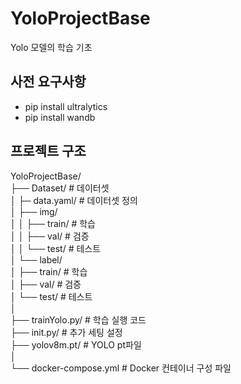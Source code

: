 # YoloProjectBase
Yolo 모델의 학습 기초

## 사전 요구사항
- pip install ultralytics
- pip install wandb

## 프로젝트 구조
YoloProjectBase/   
├── Dataset/                # 데이터셋   
│   ├─ data.yaml/                # 데이터셋 정의   
│   ├── img/   
│   │   ├── train/               # 학습   
│   │   ├── val/                 # 검증   
│   │   └── test/                # 테스트   
│   └── label/   
│       ├── train/               # 학습   
│       ├── val/                 # 검증   
│       └── test/                # 테스트   
│   
├── trainYolo.py/                # 학습 실행 코드   
├── init.py/                     # 추가 세팅 설정     
├── yolov8m.pt/                  # YOLO pt파일   
│   
└── docker-compose.yml            # Docker 컨테이너 구성 파일   
